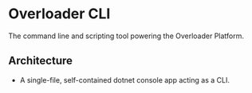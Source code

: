 # Overloader CLI

The command line and scripting tool powering the Overloader Platform.

## Architecture

- A single-file, self-contained dotnet console app acting as a CLI.